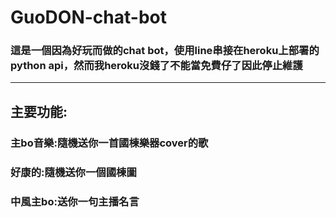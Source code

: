 # GuoDON-chat-bot
### 這是一個因為好玩而做的chat bot，使用line串接在heroku上部署的python  api，然而我heroku沒錢了不能當免費仔了因此停止維護
-----
## 主要功能:
### 主bo音樂:隨機送你一首國棟樂器cover的歌  
### 好康的:隨機送你一個國棟圖  
### 中風主bo:送你一句主播名言  
